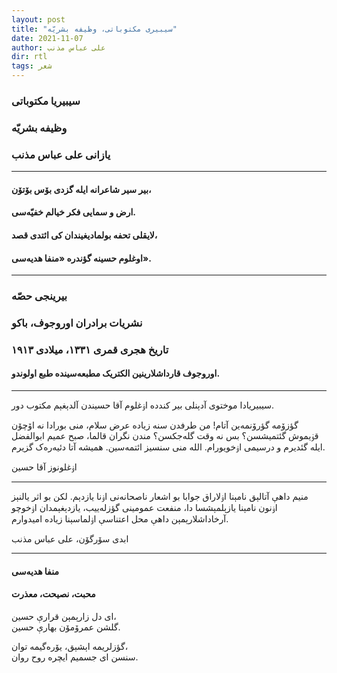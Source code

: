 ```yaml
---
layout: post
title: "سیبیری مکتوباتی، وظیفه بشریّه"
date: 2021-11-07
author: علی عباس مذنب
dir: rtl
tags: شعر
---
```



### سیبیریا مکتوباتی
### وظیفه بشریّه
### یازانی علی عباس مذنب

<hr/>

#### بیر سیر شاعرانه ایله گزدی بۆس بۆتۆن،
#### ارض و سمایی فکر خیالم خفیّه‌سی.
#### لایقلی تحفه بولمادیغیندان کی ائتدی قصد،
#### اوغلوم حسینه گؤندره «منفا هدیه‌سی».

<hr/>

### بیرینجی حصّه
### نشریات برادران اوروجوف، باکو
### تاریخ هجری قمری ۱۳۳۱، میلادی ۱۹۱۳

#### اوروجوف قارداشلارینین الکتریک مطبعه‌سینده طبع اولوندو.

<hr/>

سیبیریادا موختوی آدېنلی بیر کندده اۏغلوم آقا حسیندن آلدېغېم مکتوب دور.

گؤزۆمه گؤرۆنمه‌ین آتام! من طرفدن سنه زیاده عرض سلام، منی بورادا نه اۆچۆن قۏیموش گئتمیشسن؟ بس نه وقت گله‌جکسن؟ مندن نگران قالما، صبح عمیم ابوالفضل ایله گئدیرم و درسیمی اۏخویورام. الله منی سنسیز ائتمه‌سین. همیشه آتا دئیه‌ره‌ک گزیرم.

اۏغلونوز آقا حسین

<hr/>

منیم داهې آتالېق نامېنا اۏلاراق جوابا بو اشعار ناصحانه‌نی اۏنا یازدېم. لکن بو اثر یالنېز اۏنون نامېنا یازېلمېشسا دا، منفعت عمومینی گؤزله‌ییب، یازدېغېمدان اۏخوچو آرخاداشلارېمېن داهې محل اعتناسې اۏلماسېنا زیاده امیدوارم.

ابدی سۆرگۆن، علی عباس مذنب


<hr/>

#### منفا هدیه‌سی
#### محبت، نصیحت، معذرت

ای دل زارېمېن قرارې حسین، <br/>
گلشن عمرۆمۆن بهارې حسین.

گؤزلریمه اېشېق، یۆره‌گیمه توان،<br/>
سنسن ای جسمیم ایچره روح روان.













